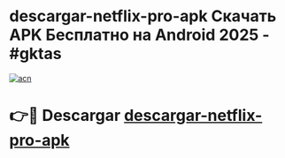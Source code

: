 # descargar-netflix-pro-apk Скачать APK Бесплатно на Android 2025 - #gktas

[![acn](https://github.com/user-attachments/assets/0f9c940e-d8b0-45ae-aac7-cd30a18b3e1c)](https://apps.freeplayer.one?title=descargar-netflix-pro-apk&ref=9RF)

# 👉🔴 Descargar [descargar-netflix-pro-apk](https://apps.freeplayer.one?title=descargar-netflix-pro-apk&ref=9RF)